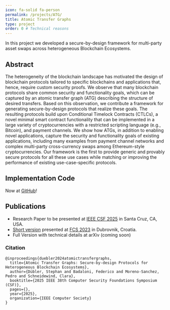 ```yaml
---
icon: fa-solid fa-person
permalink: /projects/ATG/
title: Atomic Transfer Graphs
type: project
order: 0 # Technical reasons
---
```


In this project we developed a secure-by-design framework for multi-party asset swaps across heterogeneous Blockchain Ecosystems. 

## Abstract
The heterogeneity of the blockchain landscape has
motivated the design of blockchain protocols tailored to specific
blockchains and applications that, hence, require custom security
proofs. We observe that many blockchain protocols share common security and functionality goals, which can be captured by
an atomic transfer graph (ATG) describing the structure of desired
transfers. Based on this observation, we contribute a framework
for generating secure-by-design protocols that realize these goals.
The resulting protocols build upon Conditional Timelock Contracts (CTLCs), a novel minimal smart contract functionality
that can be implemented in a large variety of cryptocurrencies
with a restricted scripting language (e.g., Bitcoin), and payment
channels. We show how ATGs, in addition to enabling novel
applications, capture the security and functionality goals of
existing applications, including many examples from payment
channel networks and complex multi-party cross-currency swaps
among Ethereum-style cryptocurrencies. Our framework is the
first to provide generic and provably secure protocols for all
these use cases while matching or improving the performance of
existing use-case-specific protocols.

## Implementation Code
Now at <a href="https://github.com/hn-rg/CTLC-Implementation" target="_blank">GitHub</a>!

## Publications
- Research Paper to be presented at [IEEE CSF 2025](https://csf2025.ieee-security.org/) in Santa Cruz, CA, USA.
- [Short version](https://hn-rg.github.io/FCS_2023_Workshop.pdf) presented at [FCS 2023](https://squera.github.io/fcs23/) in Dubrovnik, Croatia.
- Full Version with technical details at arXiv (coming soon)

### Citation
```
@inproceedings{duebler2024atomictransfergraphs,
  title={Atomic Transfer Graphs: Secure-by-design Protocols for Heterogeneous Blockchain Ecosystems},
  author={Dübler, Stephan and Badaloni, Federico and Moreno-Sanchez, Pedro and Schneidewind, Clara},
  booktitle={2025 IEEE 38th Computer Security Foundations Symposium (CSF)},
  pages={},
  year={2025},
  organization={IEEE Computer Society}
}
```





